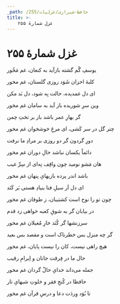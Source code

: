 ```yaml
---
_path: /حافظ-شیرازی/غزلیات/255
title: >-
    غزل شمارهٔ ۲۵۵
---
```

# غزل شمارهٔ ۲۵۵

<div class="b" id="bn1"><div class="m1"><p>یوسفِ گُم گشته بازآید به کنعان، غم مَخُور</p></div>
<div class="m2"><p>کلبهٔ احزان شَوَد روزی گلستان، غم مخور</p></div></div>
<div class="b" id="bn2"><div class="m1"><p>ای دل غمدیده، حالت بِه شود، دل بَد مکن</p></div>
<div class="m2"><p>وین سرِ شوریده باز آید به سامان غم مخور</p></div></div>
<div class="b" id="bn3"><div class="m1"><p>گر بهارِ عمر باشد باز بر تختِ چمن</p></div>
<div class="m2"><p>چتر گل در سر کَشی، ای مرغِ خوشخوان غم مخور</p></div></div>
<div class="b" id="bn4"><div class="m1"><p>دورِ گردون گر دو روزی بر مرادِ ما نرفت</p></div>
<div class="m2"><p>دائماً یکسان نباشد حالِ دوران غم مخور</p></div></div>
<div class="b" id="bn5"><div class="m1"><p>هان مَشو نومید چون واقِف نِه‌ای از سِرِّ غیب</p></div>
<div class="m2"><p>باشد اندر پرده بازیهایِ پنهان غم مخور</p></div></div>
<div class="b" id="bn6"><div class="m1"><p>ای دل اَر سیلِ فنا بنیادِ هستی بَر کَنَد</p></div>
<div class="m2"><p>چون تو را نوح است کشتیبان، ز طوفان غم مخور</p></div></div>
<div class="b" id="bn7"><div class="m1"><p>در بیابان گر به شوقِ کعبه خواهی زد قدم</p></div>
<div class="m2"><p>سرزنشها گر کُنَد خارِ مُغیلان غم مخور</p></div></div>
<div class="b" id="bn8"><div class="m1"><p>گر چه منزل بس خطرناک است و مقصد بس بعید</p></div>
<div class="m2"><p>هیچ راهی نیست، کان را نیست پایان، غم مخور</p></div></div>
<div class="b" id="bn9"><div class="m1"><p>حال ما در فِرقت جانان و اِبرامِ رقیب</p></div>
<div class="m2"><p>جمله می‌داند خدایِ حالْ گردان غم مخور</p></div></div>
<div class="b" id="bn10"><div class="m1"><p>حافظا در کُنجِ فقر و خلوتِ شبهایِ تار</p></div>
<div class="m2"><p>تا بُوَد وِردَت دعا و درسِ قرآن غم مخور</p></div></div>
